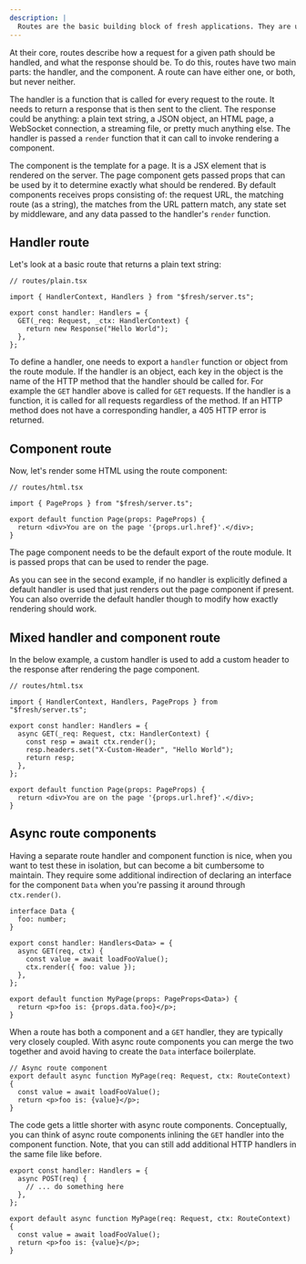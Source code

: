 ```yaml
---
description: |
  Routes are the basic building block of fresh applications. They are used to define the behaviour the application when a given path is requested.
---
```


At their core, routes describe how a request for a given path should be handled,
and what the response should be. To do this, routes have two main parts: the
handler, and the component. A route can have either one, or both, but never
neither.

The handler is a function that is called for every request to the route. It
needs to return a response that is then sent to the client. The response could
be anything: a plain text string, a JSON object, an HTML page, a WebSocket
connection, a streaming file, or pretty much anything else. The handler is
passed a `render` function that it can call to invoke rendering a component.

The component is the template for a page. It is a JSX element that is rendered
on the server. The page component gets passed props that can be used by it to
determine exactly what should be rendered. By default components receives props
consisting of: the request URL, the matching route (as a string), the matches
from the URL pattern match, any state set by middleware, and any data passed to
the handler's `render` function.

## Handler route

Let's look at a basic route that returns a plain text string:

```tsx
// routes/plain.tsx

import { HandlerContext, Handlers } from "$fresh/server.ts";

export const handler: Handlers = {
  GET(_req: Request, _ctx: HandlerContext) {
    return new Response("Hello World");
  },
};
```

To define a handler, one needs to export a `handler` function or object from the
route module. If the handler is an object, each key in the object is the name of
the HTTP method that the handler should be called for. For example the `GET`
handler above is called for `GET` requests. If the handler is a function, it is
called for all requests regardless of the method. If an HTTP method does not
have a corresponding handler, a 405 HTTP error is returned.

## Component route

Now, let's render some HTML using the route component:

```tsx
// routes/html.tsx

import { PageProps } from "$fresh/server.ts";

export default function Page(props: PageProps) {
  return <div>You are on the page '{props.url.href}'.</div>;
}
```

The page component needs to be the default export of the route module. It is
passed props that can be used to render the page.

As you can see in the second example, if no handler is explicitly defined a
default handler is used that just renders out the page component if present. You
can also override the default handler though to modify how exactly rendering
should work.

## Mixed handler and component route

In the below example, a custom handler is used to add a custom header to the
response after rendering the page component.

```tsx
// routes/html.tsx

import { HandlerContext, Handlers, PageProps } from "$fresh/server.ts";

export const handler: Handlers = {
  async GET(_req: Request, ctx: HandlerContext) {
    const resp = await ctx.render();
    resp.headers.set("X-Custom-Header", "Hello World");
    return resp;
  },
};

export default function Page(props: PageProps) {
  return <div>You are on the page '{props.url.href}'.</div>;
}
```

## Async route components

Having a separate route handler and component function is nice, when you want to
test these in isolation, but can become a bit cumbersome to maintain. They
require some additional indirection of declaring an interface for the component
`Data` when you're passing it around through `ctx.render()`.

```tsx
interface Data {
  foo: number;
}

export const handler: Handlers<Data> = {
  async GET(req, ctx) {
    const value = await loadFooValue();
    ctx.render({ foo: value });
  },
};

export default function MyPage(props: PageProps<Data>) {
  return <p>foo is: {props.data.foo}</p>;
}
```

When a route has both a component and a `GET` handler, they are typically very
closely coupled. With async route components you can merge the two together and
avoid having to create the `Data` interface boilerplate.

```tsx
// Async route component
export default async function MyPage(req: Request, ctx: RouteContext) {
  const value = await loadFooValue();
  return <p>foo is: {value}</p>;
}
```

The code gets a little shorter with async route components. Conceptually, you
can think of async route components inlining the `GET` handler into the
component function. Note, that you can still add additional HTTP handlers in the
same file like before.

```tsx
export const handler: Handlers = {
  async POST(req) {
    // ... do something here
  },
};

export default async function MyPage(req: Request, ctx: RouteContext) {
  const value = await loadFooValue();
  return <p>foo is: {value}</p>;
}
```
